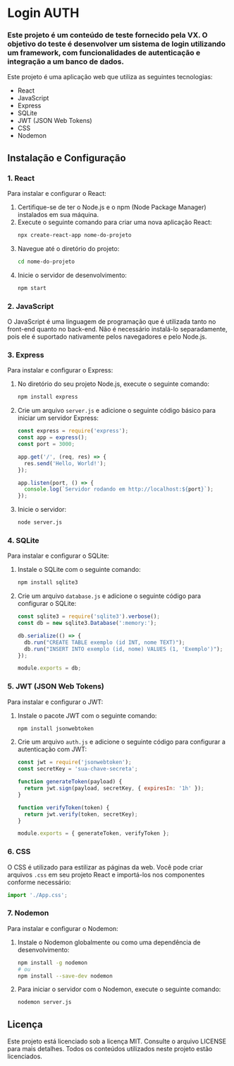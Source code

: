 # Login AUTH

### Este projeto é um conteúdo de teste fornecido pela VX. O objetivo do teste é desenvolver um sistema de login utilizando um framework, com funcionalidades de autenticação e integração a um banco de dados.

Este projeto é uma aplicação web que utiliza as seguintes tecnologias:

- React
- JavaScript
- Express
- SQLite
- JWT (JSON Web Tokens)
- CSS
- Nodemon

## Instalação e Configuração

### 1. React

Para instalar e configurar o React:

1. Certifique-se de ter o Node.js e o npm (Node Package Manager) instalados em sua máquina.
2. Execute o seguinte comando para criar uma nova aplicação React:
   ```bash
   npx create-react-app nome-do-projeto
   ```
3. Navegue até o diretório do projeto:
   ```bash
   cd nome-do-projeto
   ```
4. Inicie o servidor de desenvolvimento:
   ```bash
   npm start
   ```

### 2. JavaScript

O JavaScript é uma linguagem de programação que é utilizada tanto no front-end quanto no back-end. Não é necessário instalá-lo separadamente, pois ele é suportado nativamente pelos navegadores e pelo Node.js.

### 3. Express

Para instalar e configurar o Express:

1. No diretório do seu projeto Node.js, execute o seguinte comando:
   ```bash
   npm install express
   ```
2. Crie um arquivo `server.js` e adicione o seguinte código básico para iniciar um servidor Express:
   ```javascript
   const express = require('express');
   const app = express();
   const port = 3000;

   app.get('/', (req, res) => {
     res.send('Hello, World!');
   });

   app.listen(port, () => {
     console.log(`Servidor rodando em http://localhost:${port}`);
   });
   ```
3. Inicie o servidor:
   ```bash
   node server.js
   ```

### 4. SQLite

Para instalar e configurar o SQLite:

1. Instale o SQLite com o seguinte comando:
   ```bash
   npm install sqlite3
   ```
2. Crie um arquivo `database.js` e adicione o seguinte código para configurar o SQLite:
   ```javascript
   const sqlite3 = require('sqlite3').verbose();
   const db = new sqlite3.Database(':memory:');

   db.serialize(() => {
     db.run("CREATE TABLE exemplo (id INT, nome TEXT)");
     db.run("INSERT INTO exemplo (id, nome) VALUES (1, 'Exemplo')");
   });

   module.exports = db;
   ```

### 5. JWT (JSON Web Tokens)

Para instalar e configurar o JWT:

1. Instale o pacote JWT com o seguinte comando:
   ```bash
   npm install jsonwebtoken
   ```
2. Crie um arquivo `auth.js` e adicione o seguinte código para configurar a autenticação com JWT:
   ```javascript
   const jwt = require('jsonwebtoken');
   const secretKey = 'sua-chave-secreta';

   function generateToken(payload) {
     return jwt.sign(payload, secretKey, { expiresIn: '1h' });
   }

   function verifyToken(token) {
     return jwt.verify(token, secretKey);
   }

   module.exports = { generateToken, verifyToken };
   ```

### 6. CSS

O CSS é utilizado para estilizar as páginas da web. Você pode criar arquivos `.css` em seu projeto React e importá-los nos componentes conforme necessário:

```javascript
import './App.css';
```

### 7. Nodemon

Para instalar e configurar o Nodemon:

1. Instale o Nodemon globalmente ou como uma dependência de desenvolvimento:
   ```bash
   npm install -g nodemon
   # ou
   npm install --save-dev nodemon
   ```
2. Para iniciar o servidor com o Nodemon, execute o seguinte comando:
   ```bash
   nodemon server.js
   ```
## Licença

Este projeto está licenciado sob a licença MIT. Consulte o arquivo LICENSE para mais detalhes. Todos os conteúdos utilizados neste projeto estão licenciados.


